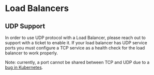 # Load Balancers

## UDP Support

In order to use UDP protocol with a Load Balancer, please reach out to support with a ticket to enable it. If your load balancer has UDP service ports you must configure a TCP service as a health check for the load balancer to work properly.

Note: currently, a port cannot be shared between TCP and UDP due to a [bug in Kubernetes](https://github.com/kubernetes/kubernetes/issues/39188).